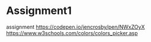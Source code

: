 # Assignment1
assignment
https://codepen.io/jencrosby/pen/NWxZOyX
https://www.w3schools.com/colors/colors_picker.asp